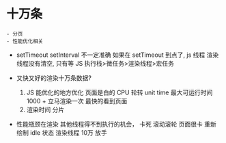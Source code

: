 # 十万条

    - 分页
    - 性能优化相关

- setTimeout setInterval 不一定准确
  如果在 setTimeout 到点了, js 线程 渲染线程没有清空, 只有等
  JS 执行栈>微任务>渲染线程>宏任务

- 又快又好的渲染十万条数据?
    1. JS 能优化的地方优化
        页面是白的  CPU 轮转  unit  time  最大可运行时间 
        1000 + 立马渲染一次  最快的看到页面
    2. 渲染时间
        分片
- 性能瓶颈在渲染
    其他线程得不到执行的机会， 卡死
    滚动滚轮 页面很卡  重新绘制
    idle 状态 渲染线程 10万 放手